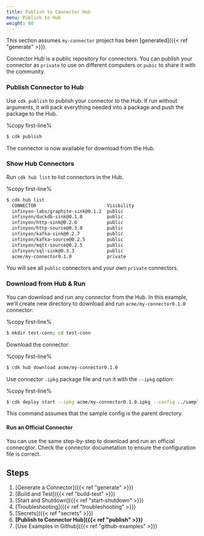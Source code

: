 ```yaml
---
title: Publish to Connector Hub
menu: Publish to Hub
weight: 80
---
```


This section assumes `my-connector` project has been [generated]({{< ref "generate" >}}).

Connector Hub is a public repository for connectors. You can publish your connector as `private` to use on different computers or `pubic` to share it with the community.

### Publish Connector to Hub

Use `cdk publish` to publish your connector to the Hub. If run without arguments, it will pack everything needed into a package and push the package to the Hub. 

%copy first-line%
```bash
$ cdk publish
```

The connector is now available for download from the Hub.


### Show Hub Connectors

Run `cdk hub list` to list connectors in the Hub.

%copy first-line%
```bash
$ cdk hub list
  CONNECTOR                          Visibility 
  infinyon-labs/graphite-sink@0.1.2  public     
  infinyon/duckdb-sink@0.1.0         public     
  infinyon/http-sink@0.2.6           public     
  infinyon/http-source@0.3.0         public     
  infinyon/kafka-sink@0.2.7          public     
  infinyon/kafka-source@0.2.5        public     
  infinyon/mqtt-source@0.2.5         public     
  infinyon/sql-sink@0.3.3            public   
  acme/my-connector0.1.0             private
```

You will see all `public` connectors and your own `private` connectors.

### Download from Hub & Run

You can download and run any connector from the Hub. In this example, we'll create new directory to download and run `acme/my-connector0.1.0` connector:

%copy first-line%
```bash
$ mkdir test-conn; cd test-conn
```

Download the connector:

%copy first-line%
```bash
$ cdk hub download acme/my-connector0.1.0
```

Use connector `.ipkg` package file and run it with the `--ipkg` option:

%copy first-line%
```bash
$ cdk deploy start --ipkg acme/my-connector0.1.0.ipkg --config ../sample-config.yaml
```

This command assumes that the sample config is the parent directory.


#### Run an Official Connector

You can use the same step-by-step to download and run an official connecgtor. Check the connector documetation to ensure the configuration file is correct.


## Steps

1. [Generate a Connector]({{< ref "generate" >}})
2. [Build and Test]({{< ref "build-test" >}})
3. [Start and Shutdown]({{< ref "start-shutdown" >}})
4. [Troubleshooting]({{< ref "troubleshooting" >}})
5. [Secrets]({{< ref "secrets" >}})
6. **[Publish to Connector Hub]({{< ref "publish" >}})**
7. [Use Examples in Github]({{< ref "github-examples" >}})
